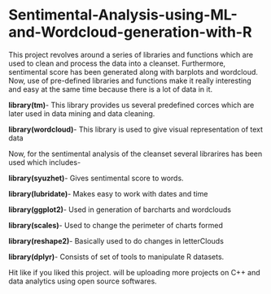 # Sentimental-Analysis-using-ML-and-Wordcloud-generation-with-R
This project revolves around a series of libraries and functions which are used to clean and process the data into a cleanset. Furthermore, sentimental score has been generated along with barplots and wordcloud.
Now, use of pre-defined libraries and functions make it really interesting and easy at the same time because there is a lot of data in it.


**library(tm)**- This library provides us several predefined corces which are later used in data mining and data cleaning.

**library(wordcloud)**- This library is used to give visual representation of text data

Now, for the sentimental analysis of the cleanset several librarires has been used which includes-

**library(syuzhet)**- Gives sentimental score to words.

**library(lubridate)**- Makes easy to work with dates and time 

**library(ggplot2)**- Used in generation of barcharts and wordclouds


**library(scales)**- Used to change the perimeter of charts formed 

**library(reshape2)**- Basically used to do changes in letterClouds

**library(dplyr)**- Consists of set of tools to manipulate R datasets.

Hit like if you liked this project. will be uploading more projects on C++ and data analytics using open source softwares.
